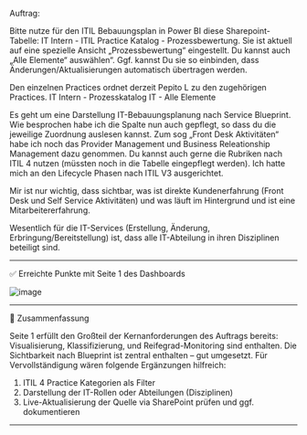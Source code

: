 Auftrag:

Bitte nutze für den ITIL Bebauungsplan in Power BI diese Sharepoint-Tabelle: IT Intern - ITIL Practice Katalog - Prozessbewertung. 
Sie ist aktuell auf eine spezielle Ansicht „Prozessbewertung“ eingestellt. Du kannst auch „Alle Elemente“ auswählen“.
Ggf. kannst Du sie so einbinden, dass Änderungen/Aktualisierungen automatisch übertragen werden.

Den einzelnen Practices ordnet derzeit Pepito L zu den zugehörigen Practices.
IT Intern - Prozesskatalog IT - Alle Elemente

Es geht um eine Darstellung IT-Bebauungsplanung nach Service Blueprint.
Wie besprochen habe ich die Spalte nun auch gepflegt, so dass du die jeweilige Zuordnung auslesen kannst.
Zum sog „Front Desk Aktivitäten“ habe ich noch das Provider Management und Business Releationship Management dazu genommen. 
Du kannst auch gerne die Rubriken nach ITIL 4 nutzen (müssten noch in die Tabelle eingepflegt werden). Ich hatte mich an den Lifecycle Phasen nach ITIL V3 ausgerichtet. 

Mir ist nur wichtig, dass sichtbar, was ist direkte Kundenerfahrung (Front Desk und Self Service Aktivitäten) und was läuft im Hintergrund und ist eine Mitarbeitererfahrung.

Wesentlich für die IT-Services (Erstellung, Änderung, Erbringung/Bereitstellung) ist, dass alle IT-Abteilung in ihren Disziplinen beteiligt sind.

________________________________________
✅ Erreichte Punkte mit Seite 1 des Dashboards

![image](https://github.com/user-attachments/assets/c7816e46-d47a-48a4-9cc6-fc1ff24c2ddb)

________________________________________
📌 Zusammenfassung

Seite 1 erfüllt den Großteil der Kernanforderungen des Auftrags bereits: 
Visualisierung, Klassifizierung, und Reifegrad-Monitoring sind enthalten. 
Die Sichtbarkeit nach Blueprint ist zentral enthalten – gut umgesetzt. 
Für Vervollständigung wären folgende Ergänzungen hilfreich:
1.	ITIL 4 Practice Kategorien als Filter
2.	Darstellung der IT-Rollen oder Abteilungen (Disziplinen)
3.	Live-Aktualisierung der Quelle via SharePoint prüfen und ggf. dokumentieren

________________________________________


